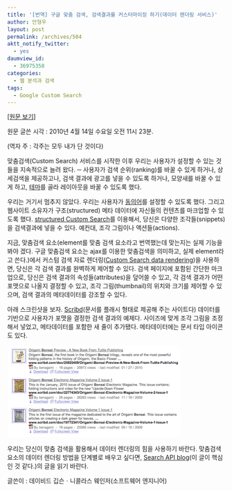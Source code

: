 ```yaml
---
title: '[번역] 구글 맞춤 검색, 검색결과를 커스터마이징 하기(데이터 렌더링 서비스)'
author: 안형우
layout: post
permalink: /archives/504
aktt_notify_twitter:
  - yes
daumview_id:
  - 36975358
categories:
  - 웹 분석과 검색
tags:
  - Google Custom Search
---
```

<a href="http://googlecustomsearch.blogspot.com/2010/04/custom-data-rendering-in-results.html" target="_blank">[원문 보기]</a>

원문 글쓴 시각 : 2010년 4월 14일 수요일 오전 11시 23분.

(역자 주 : 각주는 모두 내가 단 것이다)

맞춤검색(Custom Search) 서비스를 시작한 이후 우리는 사용자가 설정할 수 있는 것들을 지속적으로 늘려 왔다. ─ 사용자가 검색 순위(ranking)를 바꿀 수 있게 하거나, 상세검색을 제공하고나, 검색 결과에 광고를 넣을 수 있도록 하거나, 모양새를 바꿀 수 있게 하고, <a href="http://googlecustomsearch.blogspot.com/2009/10/plug-n-play-with-custom-search-themes.html" target="_blank">테마</a>를 골라 레이아웃을 바꿀 수 있도록 했다.

우리는 거기서 멈추지 않았다. 우리는 사용자가 <a href="http://googlecustomsearch.blogspot.com/2010/03/synonyms-made-easy.html" target="_blank">동의어</a>를 설정할 수 있도록 했다. 그리고 웹사이트 소유자가 구조(structured) 메타 데이터에 자신들의 컨텐츠를 마크업할 수 있도록 했다. <a href="http://googlecustomsearch.blogspot.com/2009/10/structured-custom-search.html" target="_blank">structured Custom Search</a>를 이용해서, 당신은 다양한 조각들(snippets)을 검색결과에 넣을 수 있다. 예컨대, 조각 그림이나 액션들(actions).

지금, 맞춤검색 요소(element를 맞춤 검색 요소라고 번역했는데 맞는지는 실제 기능을 봐야 겠다. 구글 맞춤검색 요소는 ajax를 이용한 맞춤검색을 의미하고, 실제 element라고 쓴다.)에서 커스텀 검색 자료 렌더링(<a href="http://code.google.com/apis/ajaxsearch/documentation/customsearch/rendering.html" target="_blank">Custom Search data rendering</a>)을 사용하면, 당신은 각 검색 결과를 완벽하게 제어할 수 있다. 검색 페이지에 포함된 간단한 마크업으로, 당신은 검색 결과의 속성들(attributes)을 덮어쓸 수 있고, 각 검색 결과가 어떤 포맷으로 나올지 결정할 수 있고, 조각 그림(thumbnail)의 위치와 크기를 제어할 수 있으며, 검색 결과의 메타데이터를 강조할 수 있다.

아래 스크린샷을 보자. <a href="http://www.scribd.com/" target="_blank">Scribd</a>(문서를 플래시 형태로 제공해 주는 사이트다) 데이터를 기반으로 사용자가 포맷을 결정한 검색 결과의 예제다. 사이즈에 맞게 조각 그림을 조정해서 넣었고, 메타데이터를 포함한 새 줄이 추가됐다. 메타데이터에는 문서 타입 아이콘도 있다.

<img src="/uploads/legacy/old-images/1/cfile2.uf.1855C9474D4BC8DC1F9276.png" class="aligncenter" width="400" height="210" alt="" />

우리는 당신이 맞춤 검색을 활용해서 데이터 렌더링의 힘을 사용하기 바란다. 맞춤검색 요소의 데이터 렌더링 방법을 단계별로 배우고 싶다면, <a href="http://googleajaxsearchapi.blogspot.com/2010/04/rendering-custom-data-in-custom-search.html" target="_blank">Search API blog</a>(이 글이 핵심인 것 같다.)의 글을 읽기 바란다.

글쓴이 : 데이비드 깁슨ㆍ니콜라스 웨인저(소프트웨어 엔지니어)